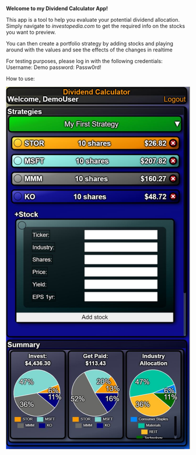 **Welcome to my Dividend Calculator App!**
             
This app is a tool to help you evaluate your potential dividend
allocation. Simply navigate to *investopedia.com* to get the required 
info on the stocks you want to preview.
            
You can then create a portfolio strategy by adding stocks and
playing around with the values and see the effects of the changes
in realtime
            
For testing purposes, please log in with the following credentials:
             Username: Demo
             password: Passw0rd!

How to use:

![Main View](/images/demo.jpg)